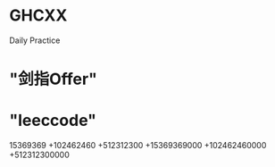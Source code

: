 # GHCXX
Daily Practice
# "剑指Offer"
# "leeccode"


15369369 +102462460 +512312300 +15369369000 +102462460000 +512312300000